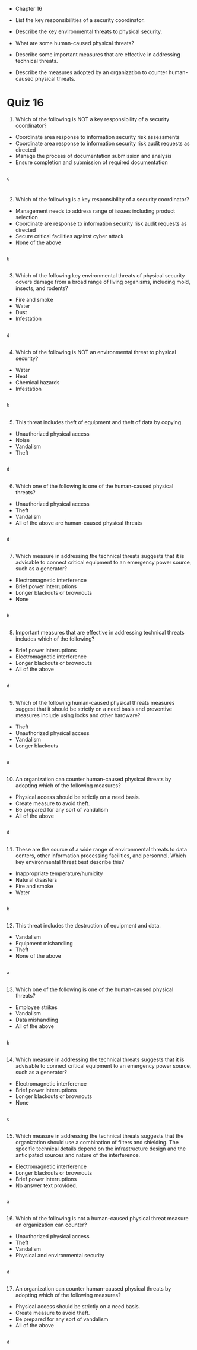 - Chapter 16
    
- List the key responsibilities of a security coordinator.
    
- Describe the key environmental threats to physical security.
    
- What are some human-caused physical threats?
    
- Describe some important measures that are effective in addressing technical threats.
    
- Describe the measures adopted by an organization to counter human-caused physical threats.

# Quiz 16

1. Which of the following is NOT a  key responsibility of a security coordinator?
* Coordinate area response to information security risk assessments
* Coordinate area response to information security risk audit requests as directed
* Manage the process of documentation submission and analysis 
* Ensure completion and submission of required documentation

##
`c`
#

2. Which of the following is a key responsibility of a security coordinator?
* Management needs to address range of issues including product selection
* Coordinate are response to information security risk audit requests as directed
*  Secure critical facilities against cyber attack
* None of the above

##
`b`
##

3. Which of the following key environmental threats of physical security covers damage from a broad range of living organisms, including mold, insects, and rodents?
* Fire and smoke
*  Water
*  Dust
*  Infestation

##
`d`
##

4. Which of the following is NOT an environmental threat to physical security?
*  Water
* Heat
*  Chemical hazards
*  Infestation

##
`b`
##

5. This threat includes theft of equipment and theft of data by copying. 
  *  Unauthorized physical access 
 *   Noise 
  *  Vandalism 
  *  Theft
##
`d`
##

6. Which one of the following is one of the human-caused physical threats?

  *  Unauthorized physical access 
  *  Theft
  *  Vandalism 
 *   All of the above are human-caused physical threats  
##
`d`
##

7. Which measure in addressing the technical threats suggests that it is advisable to connect critical equipment to an emergency power source, such as a generator?
  * Electromagnetic interference 
  * Brief power interruptions 
  * Longer blackouts or brownouts 
  * None
  
##
`b`
##

8. Important measures that are effective in addressing technical threats includes which of the following?
  * Brief power interruptions 
  * Electromagnetic interference 
  *  Longer blackouts or brownouts 
  *  All of the above
##
`d`
##

9. Which of the following human-caused physical threats measures suggest that it should be strictly on a need basis and preventive measures include using locks and other hardware?
  * Theft 
  * Unauthorized physical access 
  * Vandalism 
 *  Longer blackouts 
  
##
`a`
##

10. An organization can counter human-caused physical threats by adopting which of the following measures?
  * Physical access should be strictly on a need basis. 
  * Create measure to avoid theft. 
  * Be prepared for any sort of vandalism 
  * All of the above 

##
`d`
##

11. These are the source of a wide range of environmental threats to data centers, other information processing facilities, and personnel. Which key environmental threat best describe this?
  * Inappropriate temperature/humidity 
  * Natural disasters
 *  Fire and smoke 
  * Water
##
`b`
##

12. This threat includes the destruction of equipment and data.
  * Vandalism 
  * Equipment mishandling 
  * Theft 
  * None of the above

##
`a`
##

13.  Which one of the following is one of the human-caused physical threats?
  *  Employee strikes
  *  Vandalism 
  *  Data mishandling
 *   All of the above  
##
`b`
##
14. Which measure in addressing the technical threats suggests that it is advisable to connect critical equipment to an emergency power source, such as a generator?
  * Electromagnetic interference 
 * Brief power interruptions 
 * Longer blackouts or brownouts 
 * None
  
##
`c`
##

15. Which measure in addressing the technical threats suggests that the organization should use a combination of filters and shielding. The specific technical details depend on the infrastructure design and the anticipated sources and nature of the interference.
  * Electromagnetic interference 
  * Longer blackouts or brownouts 
  * Brief power interruptions 
  * No answer text provided. 
##
`a`
##

16. Which of the following is not a human-caused physical threat measure an organization can counter?
  * Unauthorized physical access 
  * Theft 
  * Vandalism 
  * Physical and environmental security 

##
`d`
##

17. An organization can counter human-caused physical threats by adopting which of the following measures?
 *  Physical access should be strictly on a need basis. 
  * Create measure to avoid theft. 
 *  Be prepared for any sort of vandalism 
  * All of the above 

##
`d`
##


